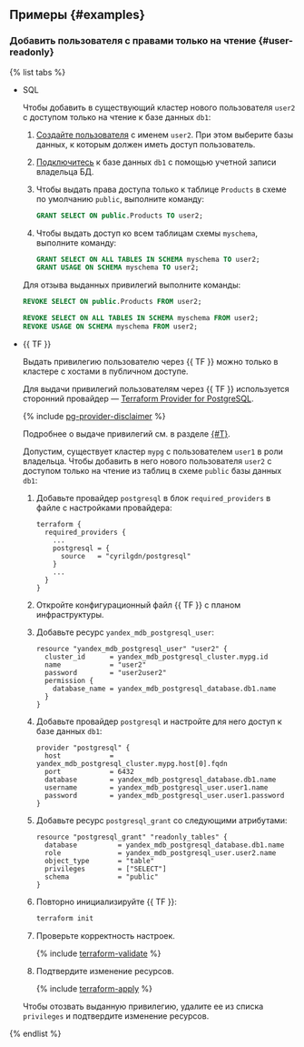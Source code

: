 ## Примеры {#examples}

### Добавить пользователя с правами только на чтение {#user-readonly}

{% list tabs %}

- SQL

    Чтобы добавить в существующий кластер нового пользователя `user2` с доступом только на чтение к базе данных `db1`:

    1. [Создайте пользователя](../../managed-postgresql/operations/cluster-users.md#adduser) с именем `user2`. При этом выберите базы данных, к которым должен иметь доступ пользователь.
    1. [Подключитесь](../../managed-postgresql/operations/connect.md#connection-string) к базе данных `db1` с помощью учетной записи владельца БД.
    1. Чтобы выдать права доступа только к таблице `Products` в схеме по умолчанию `public`, выполните команду:

        ```sql
        GRANT SELECT ON public.Products TO user2;
        ```

    1. Чтобы выдать доступ ко всем таблицам схемы `myschema`, выполните команду:

        ```sql
        GRANT SELECT ON ALL TABLES IN SCHEMA myschema TO user2;
        GRANT USAGE ON SCHEMA myschema TO user2;
        ```

    Для отзыва выданных привилегий выполните команды:

    ```sql
    REVOKE SELECT ON public.Products FROM user2;

    REVOKE SELECT ON ALL TABLES IN SCHEMA myschema FROM user2;
    REVOKE USAGE ON SCHEMA myschema FROM user2;
    ```

- {{ TF }}

    Выдать привилегию пользователю через {{ TF }} можно только в кластере с хостами в публичном доступе.

    Для выдачи привилегий пользователям через {{ TF }} используется сторонний провайдер — [Terraform Provider for PostgreSQL](https://github.com/cyrilgdn/terraform-provider-postgresql).

    {% include [pg-provider-disclaimer](../../_includes/mdb/mpg/terraform/pg-provider-disclaimer.md) %}

    Подробнее о выдаче привилегий см. в разделе [{#T}](../../managed-postgresql/operations/grant.md#grant-privilege).

    Допустим, существует кластер `mypg` с пользователем `user1` в роли владельца. Чтобы добавить в него нового пользователя `user2` с доступом только на чтение из таблиц в схеме `public` базы данных `db1`:

    1. Добавьте провайдер `postgresql` в блок `required_providers` в файле с настройками провайдера:

        ```hcl
        terraform {
          required_providers {
            ...
            postgresql = {
              source   = "cyrilgdn/postgresql"
            }
            ...
          }
        }
        ```

    1. Откройте конфигурационный файл {{ TF }} с планом инфраструктуры.
    1. Добавьте ресурс `yandex_mdb_postgresql_user`:

        ```hcl
        resource "yandex_mdb_postgresql_user" "user2" {
          cluster_id      = yandex_mdb_postgresql_cluster.mypg.id
          name            = "user2"
          password        = "user2user2"
          permission {
            database_name = yandex_mdb_postgresql_database.db1.name
          }
        }
        ```

    1. Добавьте провайдер `postgresql` и настройте для него доступ к базе данных `db1`:

        ```hcl
        provider "postgresql" {
          host            = yandex_mdb_postgresql_cluster.mypg.host[0].fqdn
          port            = 6432
          database        = yandex_mdb_postgresql_database.db1.name
          username        = yandex_mdb_postgresql_user.user1.name
          password        = yandex_mdb_postgresql_user.user1.password
        }
        ```

    1. Добавьте ресурс `postgresql_grant` со следующими атрибутами:

        ```hcl
        resource "postgresql_grant" "readonly_tables" {
          database          = yandex_mdb_postgresql_database.db1.name
          role              = yandex_mdb_postgresql_user.user2.name
          object_type       = "table"
          privileges        = ["SELECT"]
          schema            = "public"
        }
        ```

    1. Повторно инициализируйте {{ TF }}:

        ```bash
        terraform init
        ```

    1. Проверьте корректность настроек.
  
        {% include [terraform-validate](../../_includes/mdb/terraform/validate.md) %}
  
    1. Подтвердите изменение ресурсов.
  
        {% include [terraform-apply](../../_includes/mdb/terraform/apply.md) %}

    Чтобы отозвать выданную привилегию, удалите ее из списка `privileges` и подтвердите изменение ресурсов.

{% endlist %}
